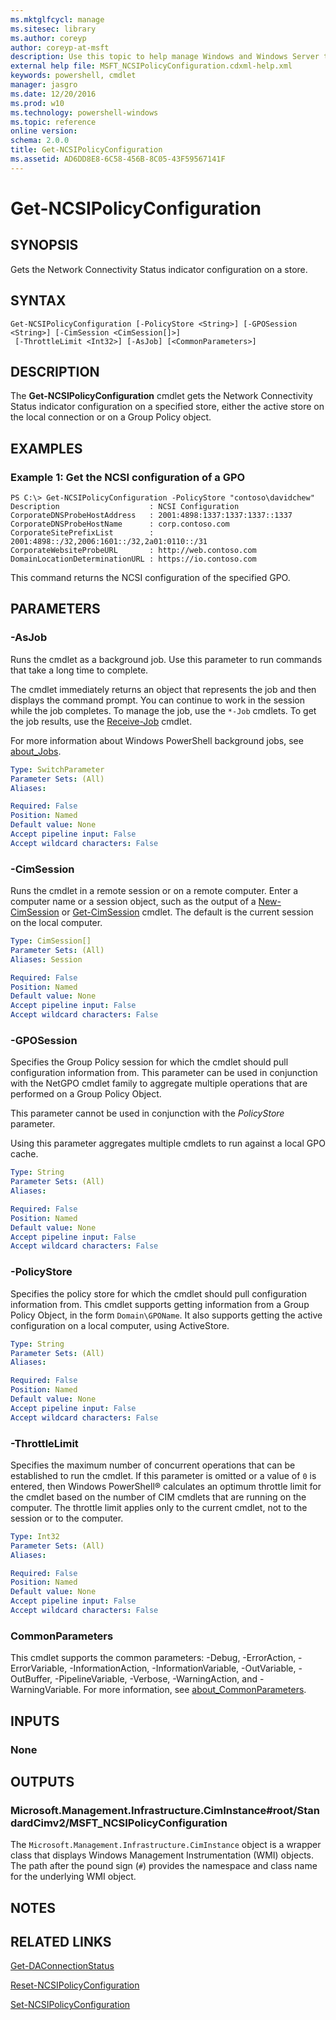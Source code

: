 ```yaml
---
ms.mktglfcycl: manage
ms.sitesec: library
ms.author: coreyp
author: coreyp-at-msft
description: Use this topic to help manage Windows and Windows Server technologies with Windows PowerShell.
external help file: MSFT_NCSIPolicyConfiguration.cdxml-help.xml
keywords: powershell, cmdlet
manager: jasgro
ms.date: 12/20/2016
ms.prod: w10
ms.technology: powershell-windows
ms.topic: reference
online version: 
schema: 2.0.0
title: Get-NCSIPolicyConfiguration
ms.assetid: AD6DD8E8-6C58-456B-8C05-43F59567141F
---
```


# Get-NCSIPolicyConfiguration

## SYNOPSIS
Gets the Network Connectivity Status indicator configuration on a store.

## SYNTAX

```
Get-NCSIPolicyConfiguration [-PolicyStore <String>] [-GPOSession <String>] [-CimSession <CimSession[]>]
 [-ThrottleLimit <Int32>] [-AsJob] [<CommonParameters>]
```

## DESCRIPTION
The **Get-NCSIPolicyConfiguration** cmdlet gets the Network Connectivity Status indicator configuration on a specified store, either the active store on the local connection or on a Group Policy object.

## EXAMPLES

### Example 1: Get the NCSI configuration of a GPO
```
PS C:\> Get-NCSIPolicyConfiguration -PolicyStore "contoso\davidchew"
Description                    : NCSI Configuration 
CorporateDNSProbeHostAddress   : 2001:4898:1337:1337:1337::1337 
CorporateDNSProbeHostName      : corp.contoso.com 
CorporateSitePrefixList        : 2001:4898::/32,2006:1601::/32,2a01:0110::/31 
CorporateWebsiteProbeURL       : http://web.contoso.com 
DomainLocationDeterminationURL : https://io.contoso.com
```

This command returns the NCSI configuration of the specified GPO.

## PARAMETERS

### -AsJob
Runs the cmdlet as a background job. Use this parameter to run commands that take a long time to complete. 

The cmdlet immediately returns an object that represents the job and then displays the command prompt. 
You can continue to work in the session while the job completes. 
To manage the job, use the `*-Job` cmdlets. 
To get the job results, use the [Receive-Job](http://go.microsoft.com/fwlink/?LinkID=113372) cmdlet. 

For more information about Windows PowerShell background jobs, see [about_Jobs](http://go.microsoft.com/fwlink/?LinkID=113251).

```yaml
Type: SwitchParameter
Parameter Sets: (All)
Aliases: 

Required: False
Position: Named
Default value: None
Accept pipeline input: False
Accept wildcard characters: False
```

### -CimSession
Runs the cmdlet in a remote session or on a remote computer.
Enter a computer name or a session object, such as the output of a [New-CimSession](http://go.microsoft.com/fwlink/p/?LinkId=227967) or [Get-CimSession](http://go.microsoft.com/fwlink/p/?LinkId=227966) cmdlet.
The default is the current session on the local computer.

```yaml
Type: CimSession[]
Parameter Sets: (All)
Aliases: Session

Required: False
Position: Named
Default value: None
Accept pipeline input: False
Accept wildcard characters: False
```

### -GPOSession
Specifies the Group Policy session for which the cmdlet should pull configuration information from.
This parameter can be used in conjunction with the NetGPO cmdlet family to aggregate multiple operations that are performed on a Group Policy Object.

This parameter cannot be used in conjunction with the *PolicyStore* parameter.

Using this parameter aggregates multiple cmdlets to run against a local GPO cache.

```yaml
Type: String
Parameter Sets: (All)
Aliases: 

Required: False
Position: Named
Default value: None
Accept pipeline input: False
Accept wildcard characters: False
```

### -PolicyStore
Specifies the policy store for which the cmdlet should pull configuration information from.
This cmdlet supports getting information from a Group Policy Object, in the form `Domain\GPOName`.
It also supports getting the active configuration on a local computer, using ActiveStore.

```yaml
Type: String
Parameter Sets: (All)
Aliases: 

Required: False
Position: Named
Default value: None
Accept pipeline input: False
Accept wildcard characters: False
```

### -ThrottleLimit
Specifies the maximum number of concurrent operations that can be established to run the cmdlet.
If this parameter is omitted or a value of `0` is entered, then Windows PowerShell® calculates an optimum throttle limit for the cmdlet based on the number of CIM cmdlets that are running on the computer.
The throttle limit applies only to the current cmdlet, not to the session or to the computer.

```yaml
Type: Int32
Parameter Sets: (All)
Aliases: 

Required: False
Position: Named
Default value: None
Accept pipeline input: False
Accept wildcard characters: False
```

### CommonParameters
This cmdlet supports the common parameters: -Debug, -ErrorAction, -ErrorVariable, -InformationAction, -InformationVariable, -OutVariable, -OutBuffer, -PipelineVariable, -Verbose, -WarningAction, and -WarningVariable. For more information, see [about_CommonParameters](http://go.microsoft.com/fwlink/?LinkID=113216).

## INPUTS

### None

## OUTPUTS

### Microsoft.Management.Infrastructure.CimInstance#root/StandardCimv2/MSFT_NCSIPolicyConfiguration
The `Microsoft.Management.Infrastructure.CimInstance` object is a wrapper class that displays Windows Management Instrumentation (WMI) objects.
The path after the pound sign (`#`) provides the namespace and class name for the underlying WMI object.

## NOTES

## RELATED LINKS

[Get-DAConnectionStatus](./Get-DAConnectionStatus.md)

[Reset-NCSIPolicyConfiguration](./Reset-NCSIPolicyConfiguration.md)

[Set-NCSIPolicyConfiguration](./Set-NCSIPolicyConfiguration.md)

